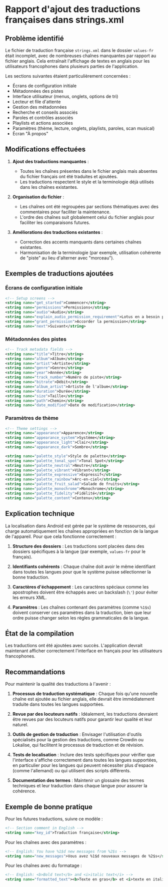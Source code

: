 # Rapport d'ajout des traductions françaises dans strings.xml

## Problème identifié

Le fichier de traduction française `strings.xml` dans le dossier `values-fr` était incomplet, avec de nombreuses chaînes manquantes par rapport au fichier anglais. Cela entraînait l'affichage de textes en anglais pour les utilisateurs francophones dans plusieurs parties de l'application.

Les sections suivantes étaient particulièrement concernées :
- Écrans de configuration initiale
- Métadonnées des pistes
- Interface utilisateur (menus, onglets, options de tri)
- Lecteur et file d'attente
- Gestion des métadonnées
- Recherche et conseils associés
- Paroles et contrôles associés
- Playlists et actions associées
- Paramètres (thème, lecture, onglets, playlists, paroles, scan musical)
- Écran "À propos"

## Modifications effectuées

1. **Ajout des traductions manquantes** :
   - Toutes les chaînes présentes dans le fichier anglais mais absentes du fichier français ont été traduites et ajoutées.
   - Les traductions respectent le style et la terminologie déjà utilisés dans les chaînes existantes.

2. **Organisation du fichier** :
   - Les chaînes ont été regroupées par sections thématiques avec des commentaires pour faciliter la maintenance.
   - L'ordre des chaînes suit globalement celui du fichier anglais pour faciliter les comparaisons futures.

3. **Améliorations des traductions existantes** :
   - Correction des accents manquants dans certaines chaînes existantes.
   - Harmonisation de la terminologie (par exemple, utilisation cohérente de "piste" au lieu d'alterner avec "morceau").

## Exemples de traductions ajoutées

### Écrans de configuration initiale
```xml
<!-- Setup screens -->
<string name="get_started">Commencer</string>
<string name="permissions">Permissions</string>
<string name="audio">Audio</string>
<string name="explain_audio_permission_requirement">Lotus en a besoin pour jouer votre merveilleuse musique</string>
<string name="grant_permission">Accorder la permission</string>
<string name="next">Suivant</string>
```

### Métadonnées des pistes
```xml
<!-- Track metadata fields -->
<string name="title">Titre</string>
<string name="album">Album</string>
<string name="artist">Artiste</string>
<string name="genre">Genre</string>
<string name="year">Année</string>
<string name="track_number">Numéro de piste</string>
<string name="bitrate">Débit</string>
<string name="album_artist">Artiste de l'album</string>
<string name="duration">Durée</string>
<string name="size">Taille</string>
<string name="path">Chemin</string>
<string name="date_modified">Date de modification</string>
```

### Paramètres de thème
```xml
<!-- Theme settings -->
<string name="appearance">Apparence</string>
<string name="appearance_system">Système</string>
<string name="appearance_light">Clair</string>
<string name="appearance_dark">Sombre</string>

<string name="palette_style">Style de palette</string>
<string name="palette_tonal_spot">Tonal Spot</string>
<string name="palette_neutral">Neutre</string>
<string name="palette_vibrant">Vibrant</string>
<string name="palette_expressive">Expressif</string>
<string name="palette_rainbow">Arc-en-ciel</string>
<string name="palette_fruit_salad">Salade de fruits</string>
<string name="palette_monochrome">Monochrome</string>
<string name="palette_fidelity">Fidélité</string>
<string name="palette_content">Contenu</string>
```

## Explication technique

La localisation dans Android est gérée par le système de ressources, qui charge automatiquement les chaînes appropriées en fonction de la langue de l'appareil. Pour que cela fonctionne correctement :

1. **Structure des dossiers** : Les traductions sont placées dans des dossiers spécifiques à la langue (par exemple, `values-fr` pour le français).

2. **Identifiants cohérents** : Chaque chaîne doit avoir le même identifiant dans toutes les langues pour que le système puisse sélectionner la bonne traduction.

3. **Caractères d'échappement** : Les caractères spéciaux comme les apostrophes doivent être échappés avec un backslash (`\'`) pour éviter les erreurs XML.

4. **Paramètres** : Les chaînes contenant des paramètres (comme `%1$s`) doivent conserver ces paramètres dans la traduction, bien que leur ordre puisse changer selon les règles grammaticales de la langue.

## État de la compilation

Les traductions ont été ajoutées avec succès. L'application devrait maintenant afficher correctement l'interface en français pour les utilisateurs francophones.

## Recommandations

Pour maintenir la qualité des traductions à l'avenir :

1. **Processus de traduction systématique** : Chaque fois qu'une nouvelle chaîne est ajoutée au fichier anglais, elle devrait être immédiatement traduite dans toutes les langues supportées.

2. **Revue par des locuteurs natifs** : Idéalement, les traductions devraient être revues par des locuteurs natifs pour garantir leur qualité et leur naturel.

3. **Outils de gestion de traduction** : Envisager l'utilisation d'outils spécialisés pour la gestion des traductions, comme Crowdin ou Lokalise, qui facilitent le processus de traduction et de révision.

4. **Tests de localisation** : Inclure des tests spécifiques pour vérifier que l'interface s'affiche correctement dans toutes les langues supportées, en particulier pour les langues qui peuvent nécessiter plus d'espace (comme l'allemand) ou qui utilisent des scripts différents.

5. **Documentation des termes** : Maintenir un glossaire des termes techniques et leur traduction dans chaque langue pour assurer la cohérence.

## Exemple de bonne pratique

Pour les futures traductions, suivre ce modèle :

```xml
<!-- Section comment in English -->
<string name="key_id">Traduction française</string>
```

Pour les chaînes avec des paramètres :

```xml
<!-- English: You have %1$d new messages from %2$s -->
<string name="new_messages">Vous avez %1$d nouveaux messages de %2$s</string>
```

Pour les chaînes avec du formatage :

```xml
<!-- English: <b>Bold text</b> and <i>italic text</i> -->
<string name="formatted_text"><b>Texte en gras</b> et <i>texte en italique</i></string>
```